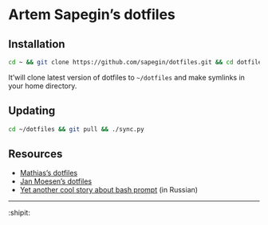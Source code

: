 # Artem Sapegin’s dotfiles

## Installation

```bash
cd ~ && git clone https://github.com/sapegin/dotfiles.git && cd dotfiles && ./sync.py
```

It’will clone latest version of dotfiles to `~/dotfiles` and make symlinks in your home directory.

## Updating

```bash
cd ~/dotfiles && git pull && ./sync.py
```

## Resources

* [Mathias’s dotfiles](https://github.com/mathiasbynens/dotfiles)
* [Jan Moesen’s dotfiles](https://github.com/janmoesen/tilde)
* [Yet another cool story about bash prompt](http://habrahabr.ru/company/mailru/blog/145008/) (in Russian)

---

:shipit: